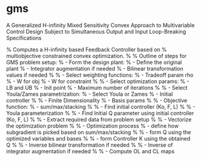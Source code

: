 # gms
A Generalized H-infinity Mixed Sensitivity Convex Approach to Multivariable Control Design Subject to Simultaneous Output and Input Loop-Breaking Specifications

% Computes a H-infinity based Feedback Controller based on
% multiobjective constrained convex optimization.
%
% Outline of steps for GMS problem setup:
%   - Form the design plant:
%       - Define the original plant
%       - Integrator augmentation if needed
%       - Bilinear transformation values if needed
%
%   - Select weighting functions:
%       - Tradeoff param rho
%       - W for obj
%       - W for constraint
%
%   - Select optimization params:
%       - LB and UB
%       - Init point
%       - Maximum number of iterations
%
%   - Select Youla/Zames parametrization:
%       - Select Youla or Zames
%       - Initial controller
%
%   - Finite Dimensionality
%       - Basis params
%
%   - Objective function:
%           - sum/max/stacking
%
%   - Find initial controller (Ko, F, L)
%
%   - Youla parameterization
%
%   - Find Initial Q parameter using initial controller (Ko, F, L)
%
%   - Extract required data from problem setup
%
%   - Vectorize the optimization problem
%
%   - Optimization process
%       - define how subgradient is picked based on sum/max/stacking
%
%   - form Q using the optimized variables and bases
%
%   - form Controller K using the obtained Q
%
%   - Inverse bilinear transformation if needed
%
%   - Inverse of integrator augmentation if needed
%
%   - Compute OL and CL maps
